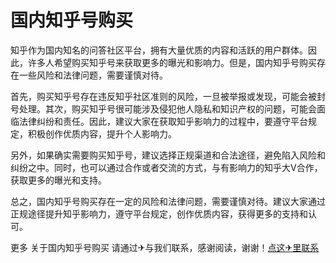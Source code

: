 # 国内知乎号购买

知乎作为国内知名的问答社区平台，拥有大量优质的内容和活跃的用户群体。因此，许多人希望购买知乎号来获取更多的曝光和影响力。但是，国内知乎号购买存在一些风险和法律问题，需要谨慎对待。

首先，购买知乎号存在违反知乎社区准则的风险，一旦被举报或发现，可能会被封号处理。其次，购买知乎号很可能涉及侵犯他人隐私和知识产权的问题，可能会面临法律纠纷和责任。因此，建议大家在获取知乎影响力的过程中，要遵守平台规定，积极创作优质内容，提升个人影响力。

另外，如果确实需要购买知乎号，建议选择正规渠道和合法途径，避免陷入风险和纠纷之中。同时，也可以通过合作或者交流的方式，与有影响力的知乎大V合作，获取更多的曝光和支持。

总之，国内知乎号购买存在一定的风险和法律问题，需要谨慎对待。建议大家通过正规途径提升知乎影响力，遵守平台规定，创作优质内容，获得更多的支持和认可。

更多 关于国内知乎号购买 请通过✈与我们联系，感谢阅读，谢谢！[点这✈里联系](https://gg.k02.cc)
